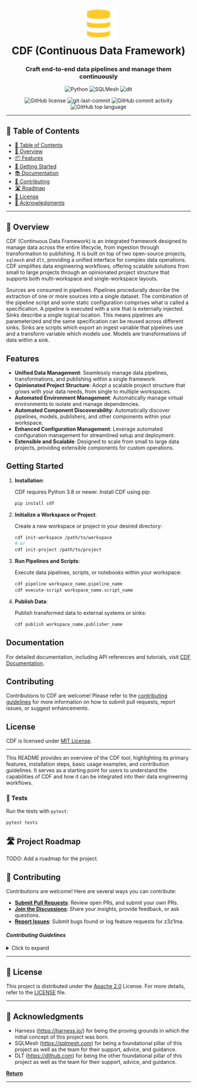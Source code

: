 <div align="center">
<h1 align="center">
<img src="https://raw.githubusercontent.com/PKief/vscode-material-icon-theme/ec559a9f6bfd399b82bb44393651661b08aaf7ba/icons/database.svg" width="100" />
<br>CDF (Continuous Data Framework)</h1>
<h3>Craft end-to-end data pipelines and manage them continuously</h3>

<p align="center">
<img src="https://img.shields.io/badge/Python-3776AB.svg?style=flat-square&logo=Python&logoColor=white" alt="Python" />
<img src="https://img.shields.io/badge/sqlmesh-0.57.0+-blue" alt="SQLMesh" />
<img src="https://img.shields.io/badge/dlt-0.4.0+-blue" alt="dlt" />
</p>
<img src="https://img.shields.io/github/license/z3z1ma/cdf?style=flat-square&color=5D6D7E" alt="GitHub license" />
<img src="https://img.shields.io/github/last-commit/z3z1ma/cdf?style=flat-square&color=5D6D7E" alt="git-last-commit" />
<img src="https://img.shields.io/github/commit-activity/m/z3z1ma/cdf?style=flat-square&color=5D6D7E" alt="GitHub commit activity" />
<img src="https://img.shields.io/github/languages/top/z3z1ma/cdf?style=flat-square&color=5D6D7E" alt="GitHub top language" />
</div>

---

## 📖 Table of Contents
- [📖 Table of Contents](#-table-of-contents)
- [📍 Overview](#-overview)
- [📦 Features](#-features)
- [🚀 Getting Started](#-getting-started)
- [📚 Documentation](#-documentation)
- [🤝 Contributing](#-contributing)
- [🛣 Roadmap](#-roadmap)
- [📄 License](#-license)
- [👏 Acknowledgments](#-acknowledgments)

---

## 📍 Overview

CDF (Continuous Data Framework) is an integrated framework designed to manage data across the entire lifecycle, from ingestion through transformation to publishing. It is built on top of two open-source projects, `sqlmesh` and `dlt`, providing a unified interface for complex data operations. CDF simplifies data engineering workflows, offering scalable solutions from small to large projects through an opinionated project structure that supports both multi-workspace and single-workspace layouts.

Sources are consumed in pipelines. Pipelines procedurally describe the extraction of one or more sources into a single dataset. The combination of the pipeline script and some static configuration comprises what is called a specification. A pipeline is executed with a sink that is externally injected. Sinks describe a single logical location. This means pipelines are parameterized and the same specification can be reused across different sinks. Sinks are scripts which export an ingest variable that pipelines use and a transform variable which models use. Models are transformations of data within a sink.

## Features

- **Unified Data Management**: Seamlessly manage data pipelines, transformations, and publishing within a single framework.
- **Opinionated Project Structure**: Adopt a scalable project structure that grows with your data needs, from single to multiple workspaces.
- **Automated Environment Management**: Automatically manage virtual environments to isolate and manage dependencies.
- **Automated Component Discoverability**: Automatically discover pipelines, models, publishers, and other components within your workspace.
- **Enhanced Configuration Management**: Leverage automated configuration management for streamlined setup and deployment.
- **Extensible and Scalable**: Designed to scale from small to large data projects, providing extensible components for custom operations.

## Getting Started

1. **Installation**:

    CDF requires Python 3.8 or newer. Install CDF using pip:

    ```bash
    pip install cdf
    ```

2. **Initialize a Workspace or Project**:

    Create a new workspace or project in your desired directory:

    ```bash
    cdf init-workspace /path/to/workspace
    # or
    cdf init-project /path/to/project
    ```

3. **Run Pipelines and Scripts**:

    Execute data pipelines, scripts, or notebooks within your workspace:

    ```bash
    cdf pipeline workspace_name.pipeline_name
    cdf execute-script workspace_name.script_name
    ```

4. **Publish Data**:

    Publish transformed data to external systems or sinks:

    ```bash
    cdf publish workspace_name.publisher_name
    ```

## Documentation

For detailed documentation, including API references and tutorials, visit [CDF Documentation](#).

## Contributing

Contributions to CDF are welcome! Please refer to the [contributing guidelines](CONTRIBUTING.md) for more information on how to submit pull requests, report issues, or suggest enhancements.

## License

CDF is licensed under [MIT License](LICENSE).

---

This README provides an overview of the CDF tool, highlighting its primary features, installation steps, basic usage examples, and contribution guidelines. It serves as a starting point for users to understand the capabilities of CDF and how it can be integrated into their data engineering workflows.
### 🧪 Tests

Run the tests with `pytest`:

```sh
pytest tests
```

## 🛣 Project Roadmap

TODO: Add a roadmap for the project.


## 🤝 Contributing

Contributions are welcome! Here are several ways you can contribute:

- **[Submit Pull Requests](https://github.com/z3z1ma/cdf/blob/main/CONTRIBUTING.md)**: Review open PRs, and submit your own PRs.
- **[Join the Discussions](https://github.com/z3z1ma/cdf/discussions)**: Share your insights, provide feedback, or ask questions.
- **[Report Issues](https://github.com/z3z1ma/cdf/issues)**: Submit bugs found or log feature requests for z3z1ma.


#### *Contributing Guidelines*

<details closed>
<summary>Click to expand</summary>

1. **Fork the Repository**: Start by forking the project repository to your GitHub account.
2. **Clone Locally**: Clone the forked repository to your local machine using a Git client.
   ```sh
   git clone <your-forked-repo-url>
   ```
3. **Create a New Branch**: Always work on a new branch, giving it a descriptive name.
   ```sh
   git checkout -b new-feature-x
   ```
4. **Make Your Changes**: Develop and test your changes locally.
5. **Commit Your Changes**: Commit with a clear and concise message describing your updates.
   ```sh
   git commit -m 'Implemented new feature x.'
   ```
6. **Push to GitHub**: Push the changes to your forked repository.
   ```sh
   git push origin new-feature-x
   ```
7a. **Submit a Pull Request**: Create a PR against the original project repository. Clearly describe the changes and their motivations.

Once your PR is reviewed and approved, it will be merged into the main branch.

</details>

---

## 📄 License


This project is distributed under the [Apache 2.0](http://www.apache.org/licenses/LICENSE-2.0) License. For more details, refer to the [LICENSE](https://github.com/z3z1ma/cdf/blob/main/LICENSE) file.

---

## 👏 Acknowledgments

- Harness (https://harness.io/) for being the proving grounds in which the initial concept of this project was born.
- SQLMesh (https://sqlmesh.com) for being a foundational pillar of this project as well as the team for their support,
advice, and guidance.
- DLT (https://dlthub.com) for being the other foundational pillar of this project as well as the team for their
support, advice, and guidance.

[**Return**](#Top)

---



